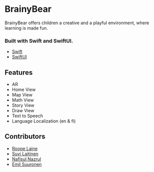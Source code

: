 # BrainyBear
BrainyBear offers children a creative and a playful environment, where learning is made fun.

### Built with Swift and SwiftUI.
- [Swift](https://developer.apple.com/swift/)
- [SwiftUI](https://developer.apple.com/xcode/swiftui/)

## Features
- AR
- Home View
- Map View
- Math View
- Story View
- Draw View
- Text to Speech
- Language Localization (en & fi)

## Contributors
- [Roope Laine](https://github.com/Liideli)
- [Suvi Laitinen](https://github.com/Sofvi/)
- [Nafisul Nazrul](https://github.com/nafitus)
- [Emil Suuronen](https://github.com/EmilSuuronen)
